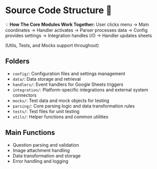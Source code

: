 # Source Code Structure 🔧

💡 **How The Core Modules Work Together:**
User clicks menu → Main coordinates →
Handler activates → Parser processes data →
Config provides settings → Integration handles I/O →
Handler updates sheets

(Utils, Tests, and Mocks support throughout)

## Folders
- `config/`: Configuration files and settings management
- `data/`: Data storage and retrieval
- `handlers/`: Event handlers for Google Sheets triggers
- `integration/`: Platform-specific integrations and external system connectors
- `mocks/`: Test data and mock objects for testing
- `parsing/`: Core parsing logic and data transformation rules
- `tests/`: Test files for unit testing
- `utils/`: Helper functions and common utilities

## Main Functions
- Question parsing and validation
- Image attachment handling
- Data transformation and storage
- Error handling and logging

